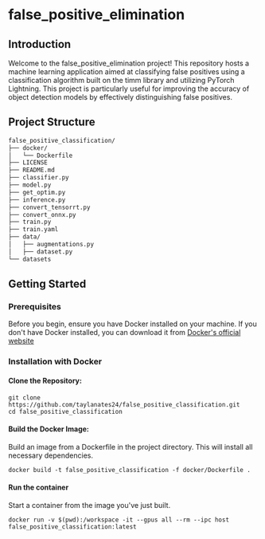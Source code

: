 # false_positive_elimination

## Introduction

Welcome to the false_positive_elimination project! This repository hosts a machine learning application aimed at classifying false positives using a classification algorithm built on the timm library and utilizing PyTorch Lightning. This project is particularly useful for improving the accuracy of object detection models by effectively distinguishing false positives.

## Project Structure

```bash
false_positive_classification/
├── docker/
│   └── Dockerfile
├── LICENSE
├── README.md
├── classifier.py
├── model.py
├── get_optim.py
├── inference.py
├── convert_tensorrt.py
├── convert_onnx.py
├── train.py
├── train.yaml
├── data/
│   ├── augmentations.py
│   ├── dataset.py
└── datasets

```

## Getting Started

### Prerequisites
Before you begin, ensure you have Docker installed on your machine. If you don't have Docker installed, you can download it from [Docker's official website](https://docs.docker.com/engine/install/)

### Installation with Docker

#### Clone the Repository:
```
git clone https://github.com/taylanates24/false_positive_classification.git
cd false_positive_classification
```

#### Build the Docker Image:
Build an image from a Dockerfile in the project directory. This will install all necessary dependencies.
```
docker build -t false_positive_classification -f docker/Dockerfile .
```
#### Run the container
Start a container from the image you've just built.
```
docker run -v $(pwd):/workspace -it --gpus all --rm --ipc host false_positive_classification:latest
```

